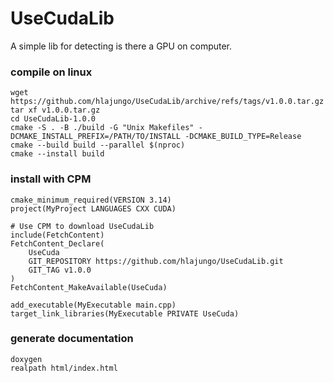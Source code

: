 # UseCudaLib

A simple lib for detecting is there a GPU on computer.

### compile on linux
```
wget https://github.com/hlajungo/UseCudaLib/archive/refs/tags/v1.0.0.tar.gz
tar xf v1.0.0.tar.gz
cd UseCudaLib-1.0.0
cmake -S . -B ./build -G "Unix Makefiles" -DCMAKE_INSTALL_PREFIX=/PATH/TO/INSTALL -DCMAKE_BUILD_TYPE=Release
cmake --build build --parallel $(nproc)
cmake --install build
```

### install with CPM
```
cmake_minimum_required(VERSION 3.14)
project(MyProject LANGUAGES CXX CUDA)

# Use CPM to download UseCudaLib
include(FetchContent)
FetchContent_Declare(
    UseCuda
    GIT_REPOSITORY https://github.com/hlajungo/UseCudaLib.git
    GIT_TAG v1.0.0
)
FetchContent_MakeAvailable(UseCuda)

add_executable(MyExecutable main.cpp)
target_link_libraries(MyExecutable PRIVATE UseCuda)
```

### generate documentation
```
doxygen
realpath html/index.html
```
